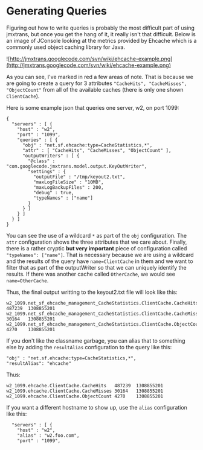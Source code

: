 # Generating Queries #

Figuring out how to write queries is probably the most difficult part of using jmxtrans, but once you get the hang of it, it really isn't that difficult. Below is an image of JConsole looking at the metrics provided by Ehcache which is a commonly used object caching library for Java.

![http://jmxtrans.googlecode.com/svn/wiki/ehcache-example.png](http://jmxtrans.googlecode.com/svn/wiki/ehcache-example.png)

As you can see, I've marked in red a few areas of note. That is because we are going to create a query for 3 attributes `"CacheHits", "CacheMisses", "ObjectCount"` from all of the available caches (there is only one shown `ClientCache`).

Here is some example json that queries one server, w2, on port 1099:

```
{
  "servers" : [ {
    "host" : "w2",
    "port" : "1099",
    "queries" : [ {
      "obj" : "net.sf.ehcache:type=CacheStatistics,*",
      "attr" : [ "CacheHits", "CacheMisses", "ObjectCount" ],
      "outputWriters" : [ {
        "@class" : "com.googlecode.jmxtrans.model.output.KeyOutWriter",
        "settings" : {
          "outputFile" : "/tmp/keyout2.txt",
          "maxLogFileSize" : "10MB",
          "maxLogBackupFiles" : 200,
          "debug" : true,
          "typeNames" : ["name"]
        }
      } ]
    } ]
  } ]
}
```

You can see the use of a wildcard `*` as part of the `obj` configuration. The `attr` configuration shows the three attributes that we care about. Finally, there is a rather cryptic **but very important** piece of configuration called `"typeNames": ["name"]`. That is necessary because we are using a wildcard and the results of the query have `name=ClientCache` in them and we want to filter that as part of the outputWriter so that we can uniquely identify the results. If there was another cache called `OtherCache`, we would see `name=OtherCache`.

Thus, the final output writting to the keyout2.txt file will look like this:

```
w2_1099.net_sf_ehcache_management_CacheStatistics.ClientCache.CacheHits	487239	1308855201
w2_1099.net_sf_ehcache_management_CacheStatistics.ClientCache.CacheMisses	30164	1308855201
w2_1099.net_sf_ehcache_management_CacheStatistics.ClientCache.ObjectCount	4270	1308855201
```

If you don't like the classname garbage, you can alias that to something else by adding the `resultAlias` configuration to the query like this:

```
"obj" : "net.sf.ehcache:type=CacheStatistics,*",
"resultAlias": "ehcache"
```

Thus:

```
w2_1099.ehcache.ClientCache.CacheHits	487239	1308855201
w2_1099.ehcache.ClientCache.CacheMisses	30164	1308855201
w2_1099.ehcache.ClientCache.ObjectCount	4270	1308855201
```

If you want a different hostname to show up, use the `alias` configuration like this:

```
  "servers" : [ {
    "host" : "w2",
    "alias" : "w2.foo.com",
    "port" : "1099",
```